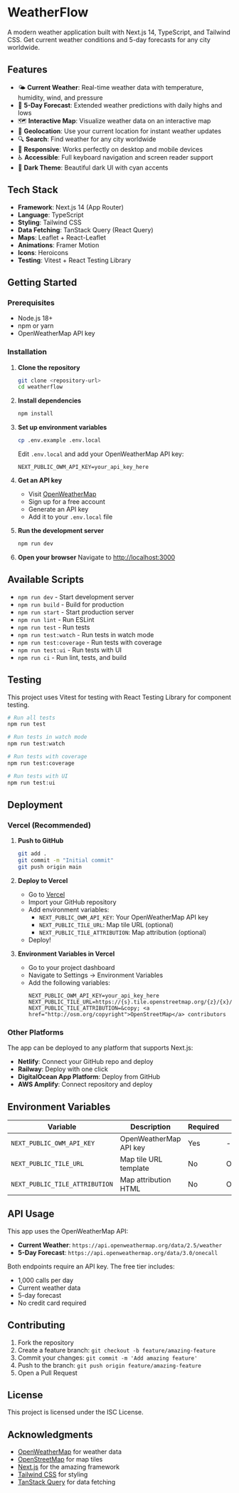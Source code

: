 # WeatherFlow

A modern weather application built with Next.js 14, TypeScript, and Tailwind CSS. Get current weather conditions and 5-day forecasts for any city worldwide.

## Features

- 🌤️ **Current Weather**: Real-time weather data with temperature, humidity, wind, and pressure
- 📅 **5-Day Forecast**: Extended weather predictions with daily highs and lows
- 🗺️ **Interactive Map**: Visualize weather data on an interactive map
- 📍 **Geolocation**: Use your current location for instant weather updates
- 🔍 **Search**: Find weather for any city worldwide
- 📱 **Responsive**: Works perfectly on desktop and mobile devices
- ♿ **Accessible**: Full keyboard navigation and screen reader support
- 🎨 **Dark Theme**: Beautiful dark UI with cyan accents

## Tech Stack

- **Framework**: Next.js 14 (App Router)
- **Language**: TypeScript
- **Styling**: Tailwind CSS
- **Data Fetching**: TanStack Query (React Query)
- **Maps**: Leaflet + React-Leaflet
- **Animations**: Framer Motion
- **Icons**: Heroicons
- **Testing**: Vitest + React Testing Library

## Getting Started

### Prerequisites

- Node.js 18+ 
- npm or yarn
- OpenWeatherMap API key

### Installation

1. **Clone the repository**
   ```bash
   git clone <repository-url>
   cd weatherflow
   ```

2. **Install dependencies**
   ```bash
   npm install
   ```

3. **Set up environment variables**
   ```bash
   cp .env.example .env.local
   ```
   
   Edit `.env.local` and add your OpenWeatherMap API key:
   ```
   NEXT_PUBLIC_OWM_API_KEY=your_api_key_here
   ```

4. **Get an API key**
   - Visit [OpenWeatherMap](https://openweathermap.org/api)
   - Sign up for a free account
   - Generate an API key
   - Add it to your `.env.local` file

5. **Run the development server**
   ```bash
   npm run dev
   ```

6. **Open your browser**
   Navigate to [http://localhost:3000](http://localhost:3000)

## Available Scripts

- `npm run dev` - Start development server
- `npm run build` - Build for production
- `npm run start` - Start production server
- `npm run lint` - Run ESLint
- `npm run test` - Run tests
- `npm run test:watch` - Run tests in watch mode
- `npm run test:coverage` - Run tests with coverage
- `npm run test:ui` - Run tests with UI
- `npm run ci` - Run lint, tests, and build

## Testing

This project uses Vitest for testing with React Testing Library for component testing.

```bash
# Run all tests
npm run test

# Run tests in watch mode
npm run test:watch

# Run tests with coverage
npm run test:coverage

# Run tests with UI
npm run test:ui
```

## Deployment

### Vercel (Recommended)

1. **Push to GitHub**
   ```bash
   git add .
   git commit -m "Initial commit"
   git push origin main
   ```

2. **Deploy to Vercel**
   - Go to [Vercel](https://vercel.com)
   - Import your GitHub repository
   - Add environment variables:
     - `NEXT_PUBLIC_OWM_API_KEY`: Your OpenWeatherMap API key
     - `NEXT_PUBLIC_TILE_URL`: Map tile URL (optional)
     - `NEXT_PUBLIC_TILE_ATTRIBUTION`: Map attribution (optional)
   - Deploy!

3. **Environment Variables in Vercel**
   - Go to your project dashboard
   - Navigate to Settings → Environment Variables
   - Add the following variables:
     ```
     NEXT_PUBLIC_OWM_API_KEY=your_api_key_here
     NEXT_PUBLIC_TILE_URL=https://{s}.tile.openstreetmap.org/{z}/{x}/{y}.png
     NEXT_PUBLIC_TILE_ATTRIBUTION=&copy; <a href="http://osm.org/copyright">OpenStreetMap</a> contributors
     ```

### Other Platforms

The app can be deployed to any platform that supports Next.js:

- **Netlify**: Connect your GitHub repo and deploy
- **Railway**: Deploy with one click
- **DigitalOcean App Platform**: Deploy from GitHub
- **AWS Amplify**: Connect repository and deploy

## Environment Variables

| Variable | Description | Required | Default |
|----------|-------------|----------|---------|
| `NEXT_PUBLIC_OWM_API_KEY` | OpenWeatherMap API key | Yes | - |
| `NEXT_PUBLIC_TILE_URL` | Map tile URL template | No | OpenStreetMap |
| `NEXT_PUBLIC_TILE_ATTRIBUTION` | Map attribution HTML | No | OpenStreetMap |

## API Usage

This app uses the OpenWeatherMap API:

- **Current Weather**: `https://api.openweathermap.org/data/2.5/weather`
- **5-Day Forecast**: `https://api.openweathermap.org/data/3.0/onecall`

Both endpoints require an API key. The free tier includes:
- 1,000 calls per day
- Current weather data
- 5-day forecast
- No credit card required

## Contributing

1. Fork the repository
2. Create a feature branch: `git checkout -b feature/amazing-feature`
3. Commit your changes: `git commit -m 'Add amazing feature'`
4. Push to the branch: `git push origin feature/amazing-feature`
5. Open a Pull Request

## License

This project is licensed under the ISC License.

## Acknowledgments

- [OpenWeatherMap](https://openweathermap.org/) for weather data
- [OpenStreetMap](https://www.openstreetmap.org/) for map tiles
- [Next.js](https://nextjs.org/) for the amazing framework
- [Tailwind CSS](https://tailwindcss.com/) for styling
- [TanStack Query](https://tanstack.com/query) for data fetching